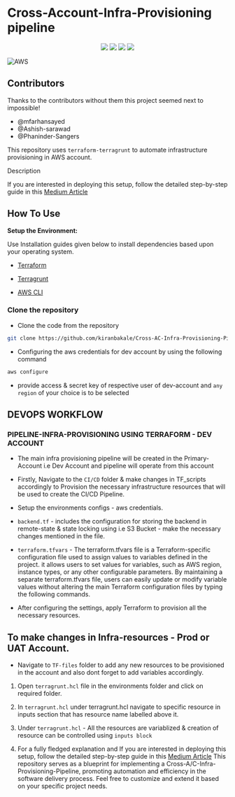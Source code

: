 # Cross-Account-Infra-Provisioning pipeline

<p align="center">
  <img src ="https://img.shields.io/badge/Terraform-412991.svg?style&logo=Terraform&logoColor=white"/>
  <img src ="https://img.shields.io/badge/Git-F05032.svg?style&logo=git&logoColor=white"/>
  <img src ="https://img.shields.io/badge/Terragrunt-375EAB.svg?style&logo=Terragrunt&logoColor=white"/>
  <img src ="https://img.shields.io/badge/Amazon_AWS-FFA500.svg?style&logo=amazonaws&logoColor=white" size = 40px/>

![AWS](https://github.com/kiranbakale/Cross-AC-Infra-Provisioning-Pipeline/assets/46279617/281b12f4-703a-4bb0-9764-cfd70009890c)


## Contributors
Thanks to the contributors without them this project seemed next to impossible!

- @mfarhansayed
- @Ashish-sarawad
- @Phaninder-Sangers

This repository uses `terraform-terragrunt` to automate infrastructure provisioning in AWS account.

 Description

If you are interested in deploying this setup, follow the detailed step-by-step guide in this <a href="https://medium.com/@kiranbakale9/cross-account-infra-provisioning-pipeline-5a4c3feef052">Medium Article</a>

## How To Use
 

**Setup the Environment:**
 

Use Installation guides given below to install dependencies based upon your operating system.
- [Terraform](https://developer.hashicorp.com/terraform/tutorials/aws-get-started/install-cli)

- [Terragrunt](https://terragrunt.gruntwork.io/docs/getting-started/install/)

- [ AWS CLI ](https://docs.aws.amazon.com/cli/latest/userguide/getting-started-install.html)


### Clone the repository
  - Clone the code from the repository
  ```sh
  git clone https://github.com/kiranbakale/Cross-AC-Infra-Provisioning-Pipeline 
  ```
  - Configuring the aws credentials for dev account by using the following command
  ```sh
  aws configure
  ```
- provide access & secret key of respective user of dev-account and `any region` of your choice is to be selected
  
</p>  
 



## DEVOPS WORKFLOW
### PIPELINE-INFRA-PROVISIONING USING TERRAFORM - DEV ACCOUNT
- The main infra provisioning pipeline will be created in the Primary-Account i.e Dev Account and pipeline will operate from this account

-	Firstly, Navigate to the `CI/CD` folder & make changes in TF_scripts accordingly to Provision the necessary infrastructure resources that will be used to create the CI/CD Pipeline.

-	Setup the environments configs - aws credentials.

-	 `backend.tf` - includes the configuration for storing the backend in remote-state & state locking using i.e S3 Bucket - make the necessary changes mentioned in the file.

- `terraform.tfvars` - The terraform.tfvars file is a Terraform-specific configuration file used to assign values to variables defined in the project. it allows users to set values for variables, such as AWS region, instance types, or any other configurable parameters. By maintaining a separate terraform.tfvars file, users can easily update or modify variable values without altering the main Terraform configuration files by typing the following commands.


-	After configuring the settings, apply Terraform to provision all the necessary resources.


## To make changes in Infra-resources - Prod or UAT Account.
- Navigate to `TF-files` folder to add any new resources to be provisioned in the account and also dont forget to add variables accordingly.

1. Open `terragrunt.hcl` file in the environments folder and click on required folder.
 
2. In `terragrunt.hcl` under terragrunt.hcl navigate to specific resource in inputs section that has resource name labelled above it.
 
3. Under `terragrunt.hcl` - All the resources are variablized & creation of resource can be controlled using `inputs block`
4. For a fully fledged explanation and If you are interested in deploying this setup, follow the detailed step-by-step guide in this <a href="https://medium.com/@kiranbakale9/cross-account-infra-provisioning-pipeline-5a4c3feef052">Medium Article</a> This repository serves as a blueprint for implementing a Cross-A/C-Infra-Provisioning-Pipeline, promoting automation and efficiency in the software delivery process. Feel free to customize and extend it based on your specific project needs.
